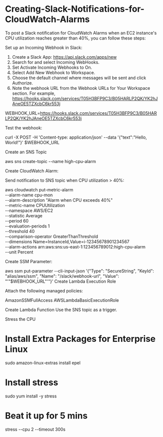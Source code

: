 # Creating-Slack-Notifications-for-CloudWatch-Alarms
To post a Slack notification for CloudWatch Alarms when an EC2 instance's CPU utilization reaches greater than 40%, you can follow these steps:

Set up an Incoming Webhook in Slack:
1. Create a Slack App: https://api.slack.com/apps/new
2. Search for and select Incoming WebHooks.
3. Set Activate Incoming Webhooks to On.
4. Select Add New Webhook to Workspace.
5. Choose the default channel where messages will be sent and click Authorize.
6. Note the webhook URL from the Webhook URLs for Your Workspace section. For example, https://hooks.slack.com/services/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

WEBHOOK_URL=https://hooks.slack.com/services/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

Test the webhook:

curl -X POST -H 'Content-type: application/json' --data '{"text":"Hello, World!"}' $WEBHOOK_URL

Create an SNS Topic

aws sns create-topic --name high-cpu-alarm

Create CloudWatch Alarm:

Send notification to SNS topic when CPU utilization > 40%:

aws cloudwatch put-metric-alarm \
    --alarm-name cpu-mon \
    --alarm-description "Alarm when CPU exceeds 40%" \
    --metric-name CPUUtilization \
    --namespace AWS/EC2 \
    --statistic Average \
    --period 60 \
    --evaluation-periods 1 \
    --threshold 40 \
    --comparison-operator GreaterThanThreshold \
    --dimensions Name=InstanceId,Value=i-12345678901234567 \
    --alarm-actions arn:aws:sns:us-east-1:123456789012:high-cpu-alarm \
    --unit Percent

Create SSM Parameter:

aws ssm put-parameter --cli-input-json '{"Type": "SecureString", "KeyId": "alias/aws/ssm", "Name": "/slack/webhook-url", "Value": "'"$WEBHOOK_URL"'"}'
Create Lambda Execution Role

Attach the following managed policies:

AmazonSSMFullAccess
AWSLambdaBasicExecutionRole

Create Lambda Function
Use the SNS topic as a trigger.

Stress the CPU
# Install Extra Packages for Enterprise Linux
sudo amazon-linux-extras install epel
# Install stress
sudo yum install -y stress
# Beat it up for 5 mins
stress --cpu 2 --timeout 300s
